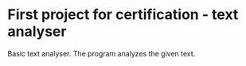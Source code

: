 # First project for certification - text analyser

Basic text analyser. The program analyzes the given text. 
